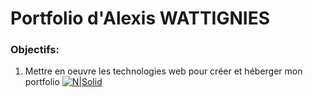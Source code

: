 # Portfolio d'Alexis WATTIGNIES

### Objectifs:
1. Mettre en oeuvre les technologies web pour créer et héberger mon portfolio
[![N|Solid](https://cldup.com/dTxpPi9lDf.thumb.png)](https://nodesource.com/products/nsolid)
